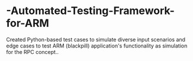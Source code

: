 # -Automated-Testing-Framework-for-ARM
Created Python-based test cases  to simulate diverse input scenarios and edge cases to test ARM (blackpill) application's functionality as  simulation for the RPC concept..
